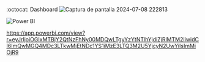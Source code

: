 

:octocat: Dashboard
![Captura de pantalla 2024-07-08 222813](https://github.com/YoyLopez/Health_Insurance_Analysis/assets/172577623/26d31265-af9a-4170-a9cc-f2d0f550162a)

![Power BI](https://img.shields.io/badge/-PowerBI-F7DF1E?style=flat&logo=PowerBI)

https://app.powerbi.com/view?r=eyJrIjoiOGIxMTBjY2QtNzFhNy00MDQwLTgyYzYtNTlhYjdiZjRlMTM2IiwidCI6ImQwMGQ4MDc3LTkwMjEtNDc1YS1iMzE3LTQ3M2U5YjcyN2UwYiIsImMiOjR9
